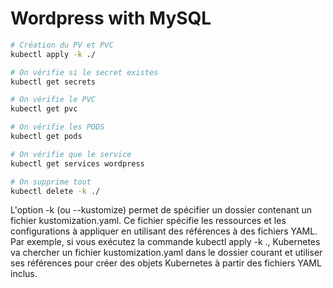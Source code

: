 # Wordpress with MySQL

```bash
# Création du PV et PVC 
kubectl apply -k ./

# On vérifie si le secret existes
kubectl get secrets

# On vérifie le PVC
kubectl get pvc

# On vérifie les PODS
kubectl get pods

# On vérifie que le service
kubectl get services wordpress

# On supprime tout
kubectl delete -k ./
```

L'option -k (ou --kustomize) permet de spécifier un dossier contenant un fichier kustomization.yaml. Ce fichier spécifie les ressources et les configurations à appliquer en utilisant des références à des fichiers YAML. Par exemple, si vous exécutez la commande kubectl apply -k ., Kubernetes va chercher un fichier kustomization.yaml dans le dossier courant et utiliser ses références pour créer des objets Kubernetes à partir des fichiers YAML inclus.
